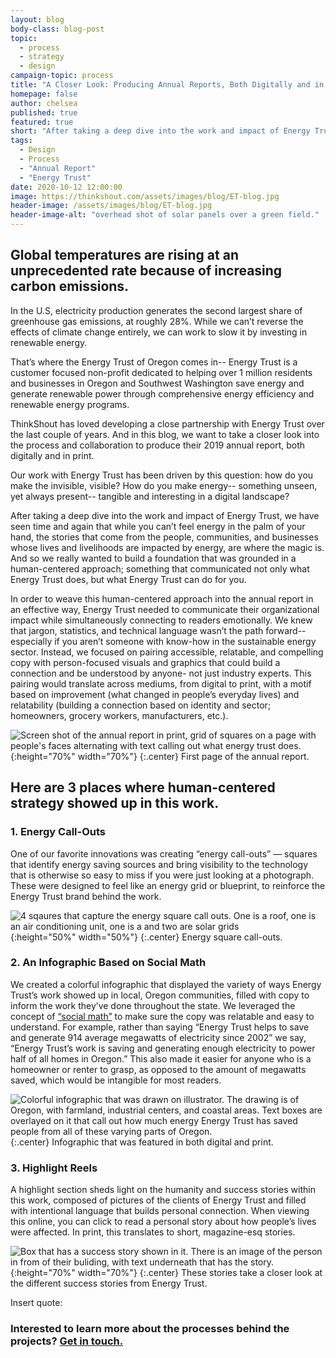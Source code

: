 ```yaml
---
layout: blog
body-class: blog-post
topic:
  - process
  - strategy
  - design
campaign-topic: process
title: "A Closer Look: Producing Annual Reports, Both Digitally and in Print"
homepage: false
author: chelsea
published: true
featured: true
short: "After taking a deep dive into the work and impact of Energy Trust, we have seen time and again that while you can’t feel energy in the palm of your hand, the stories that come from the people, communities, and businesses whose lives and livelihoods are impacted by energy, are where the magic is."
tags:
  - Design
  - Process
  - "Annual Report"
  - "Energy Trust"
date: 2020-10-12 12:00:00
image: https://thinkshout.com/assets/images/blog/ET-blog.jpg
header-image: /assets/images/blog/ET-blog.jpg
header-image-alt: "overhead shot of solar panels over a green field."
---
```


## Global temperatures are rising at an unprecedented rate because of increasing carbon emissions.
In the U.S, electricity production generates the second largest share of greenhouse gas emissions, at roughly 28%. While we can’t reverse the effects of climate change entirely, we can work to slow it by investing in renewable energy. 

That’s where the Energy Trust of Oregon comes in-- Energy Trust is a customer focused non-profit dedicated to helping over 1 million residents and businesses in Oregon and Southwest Washington save energy and generate renewable power through comprehensive energy efficiency and renewable energy programs.

ThinkShout has loved developing a close partnership with Energy Trust over the last couple of years. And in this blog, we want to take a closer look into the process and collaboration to produce their 2019 annual report, both digitally and in print. 

Our work with Energy Trust has been driven by this question: how do you make the invisible, visible? How do you make energy-- something unseen, yet always present-- tangible and interesting in a digital landscape? 

After taking a deep dive into the work and impact of Energy Trust, we have seen time and again that while you can’t feel energy in the palm of your hand, the stories that come from the people, communities, and businesses whose lives and livelihoods are impacted by energy, are where the magic is. And so we really wanted to build a foundation that was grounded in a human-centered approach; something that communicated not only what Energy Trust does, but what Energy Trust can do for you.

In order to weave this human-centered approach into the annual report in an effective way, Energy Trust needed to communicate their organizational impact while simultaneously connecting to readers emotionally. We knew that jargon, statistics, and technical language wasn’t the path forward-- especially if you aren’t someone with know-how in the sustainable energy sector. Instead, we focused on pairing accessible, relatable, and compelling copy with person-focused visuals and graphics that could build a connection and be understood by anyone- not just industry experts. This pairing would translate across mediums, from digital to print, with a motif based on improvement (what changed in people’s everyday lives) and relatability (building a connection based on identity and sector; homeowners, grocery workers, manufacturers, etc.). 

![Screen shot of the annual report in print, grid of squares on a page with people's faces alternating with text calling out what energy trust does.](/assets/images/blog/ET-blog-print.png){:height="70%" width="70%"}
{:.center}
<span class="caption"><i class="fa fa-caret-up"></i>First page of the annual report.</span> 

## Here are 3 places where human-centered strategy showed up in this work.

### 1. Energy Call-Outs
One of our favorite innovations was creating “energy call-outs” — squares that identify energy saving sources and bring visibility to the technology that is otherwise so easy to miss if you were just looking at a photograph. These were designed to feel like an energy grid or blueprint, to reinforce the Energy Trust brand behind the work.


![4 sqaures that capture the energy square call outs. One is a roof, one is an air conditioning unit, one is a and two are solar grids](/assets/images/blog/ET-blog-energycallouts-01.png){:height="50%" width="50%"}
{:.center}
<span class="caption"><i class="fa fa-caret-up"></i>Energy square call-outs.</span>


### 2. An Infographic Based on Social Math
We created a colorful infographic that displayed the variety of ways Energy Trust’s work showed up in local, Oregon communities, filled with copy to inform the work they’ve done throughout the state. We leveraged the concept of [“social math”](https://uxpamagazine.org/social-math/#:~:text=Social%20math%20is%20a%20way,that%20people%20find%20more%20familiar.) to make sure the copy was relatable and easy to understand. For example, rather than saying “Energy Trust helps to save and generate 914 average megawatts of electricity since 2002” we say, “Energy Trust’s work is saving and generating enough electricity to power half of all homes in Oregon.” This also made it easier for anyone who is a homeowner or renter to grasp, as opposed to the amount of megawatts saved, which would be intangible for most readers. 


![Colorful infographic that was drawn on illustrator. The drawing is of Oregon, with farmland, industrial centers, and coastal areas. Text boxes are overlayed on it that call out how much energy Energy Trust has saved people from all of these varying parts of Oregon.](/assets/images/blog/ET-blog-infographic.png)
{:.center}
<span class="caption"><i class="fa fa-caret-up"></i>Infographic that was featured in both digital and print.</span>


### 3. Highlight Reels
A highlight section sheds light on the humanity and success stories within this work, composed of pictures of the clients of Energy Trust and filled with intentional language that builds personal connection. When viewing this online, you can click to read a personal story about how people’s lives were affected. In print, this translates to short, magazine-esq stories.


![Box that has a success story shown in it. There is an image of the person in from of their buliding, with text underneath that has the story.](/assets/images/blog/ET-blog-human.png){:height="70%" width="70%"}
{:.center}
<span class="caption"><i class="fa fa-caret-up"></i>These stories take a closer look at the different success stories from Energy Trust.</span>   


Insert quote:

### Interested to learn more about the processes behind the projects? [Get in touch.](https://thinkshout.com/contact/) 
